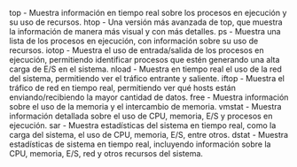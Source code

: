 top - Muestra información en tiempo real sobre los procesos en ejecución y su uso de recursos.
htop - Una versión más avanzada de top, que muestra la información de manera más visual y con más detalles.
ps - Muestra una lista de los procesos en ejecución, con información sobre su uso de recursos.
iotop - Muestra el uso de entrada/salida de los procesos en ejecución, permitiendo identificar procesos que estén generando una alta carga de E/S en el sistema.
nload - Muestra en tiempo real el uso de la red del sistema, permitiendo ver el tráfico entrante y saliente.
iftop - Muestra el tráfico de red en tiempo real, permitiendo ver qué hosts están enviando/recibiendo la mayor cantidad de datos.
free - Muestra información sobre el uso de la memoria y el intercambio de memoria.
vmstat - Muestra información detallada sobre el uso de CPU, memoria, E/S y procesos en ejecución.
sar - Muestra estadísticas del sistema en tiempo real, como la carga del sistema, el uso de CPU, memoria, E/S, entre otros.
dstat - Muestra estadísticas de sistema en tiempo real, incluyendo información sobre la CPU, memoria, E/S, red y otros recursos del sistema.